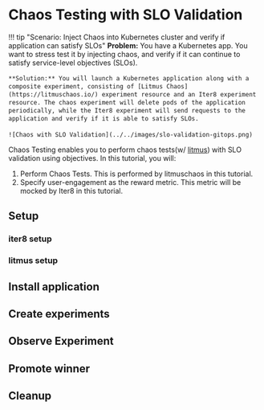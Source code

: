 # Chaos Testing with SLO Validation

!!! tip "Scenario: Inject Chaos into Kubernetes cluster and verify if application can satisfy SLOs"
    **Problem:** You have a Kubernetes app. You want to stress test it by injecting chaos, and verify if it can continue to satisfy service-level objectives (SLOs).

    **Solution:** You will launch a Kubernetes application along with a composite experiment, consisting of [Litmus Chaos](https://litmuschaos.io/) experiment resource and an Iter8 experiment resource. The chaos experiment will delete pods of the application periodically, while the Iter8 experiment will send requests to the application and verify if it is able to satisfy SLOs.

    ![Chaos with SLO Validation](../../images/slo-validation-gitops.png)


Chaos Testing enables you to perform chaos tests(w/ [litmus](https://litmuschaos.io/)) with SLO validation using objectives. In this tutorial, you will:

  1. Perform Chaos Tests. This is performed by litmuschaos in this tutorial.
  1. Specify user-engagement as the reward metric. This metric will be mocked by Iter8 in this tutorial.

## Setup
### iter8 setup
### litmus setup

## Install application

## Create experiments

## Observe Experiment

## Promote winner

## Cleanup
